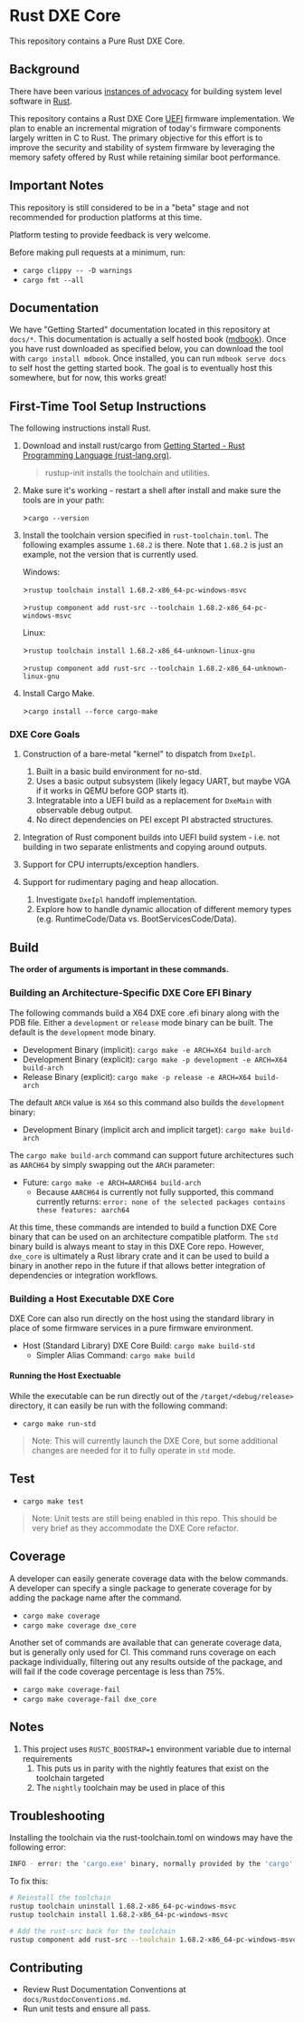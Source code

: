 
# Rust DXE Core

This repository contains a Pure Rust DXE Core.

## Background

There have been various [instances of advocacy](https://msrc-blog.microsoft.com/2019/11/07/using-rust-in-windows/) for
building system level software in [Rust](https://www.rust-lang.org/).

This repository contains a Rust DXE Core [UEFI](https://uefi.org/) firmware implementation. We plan to enable an
incremental migration of today's firmware components largely written in C to Rust. The primary objective for this
effort is to improve the security and stability of system firmware by leveraging the memory safety offered by Rust
while retaining similar boot performance.

## Important Notes

This repository is still considered to be in a "beta" stage and not recommended for production platforms at this time.

Platform testing to provide feedback is very welcome.

Before making pull requests at a minimum, run:

- `cargo clippy -- -D warnings`
- `cargo fmt --all`

## Documentation

We have "Getting Started" documentation located in this repository at `docs/*`. This documentation is actually a self
hosted book ([mdbook](https://github.com/rust-lang/mdBook)). Once you have rust downloaded as specified below, you can
download the tool with `cargo install mdbook`. Once installed, you can run `mdbook serve docs` to self host the getting
started book. The goal is to eventually host this somewhere, but for now, this works great!

## First-Time Tool Setup Instructions

The following instructions install Rust.

1. Download and install rust/cargo from [Getting Started - Rust Programming Language (rust-lang.org)](https://www.rust-lang.org/learn/get-started).
   > rustup-init installs the toolchain and utilities.

2. Make sure it's working - restart a shell after install and make sure the tools are in your path:

   \>`cargo --version`

3. Install the toolchain version specified in `rust-toolchain.toml`. The following examples assume `1.68.2` is there.
   Note that `1.68.2` is just an example, not the version that is currently used.

   Windows:

   \>`rustup toolchain install 1.68.2-x86_64-pc-windows-msvc`

   \>`rustup component add rust-src --toolchain 1.68.2-x86_64-pc-windows-msvc`

   Linux:

   \>`rustup toolchain install 1.68.2-x86_64-unknown-linux-gnu`

   \>`rustup component add rust-src --toolchain 1.68.2-x86_64-unknown-linux-gnu`

4. Install Cargo Make.

   \>`cargo install --force cargo-make`

### DXE Core Goals

1. Construction of a bare-metal "kernel" to dispatch from `DxeIpl`.
   1. Built in a basic build environment for no-std.
   2. Uses a basic output subsystem (likely legacy UART, but maybe VGA if it works in QEMU before GOP starts it).
   3. Integratable into a UEFI build as a replacement for `DxeMain` with observable debug output.
   4. No direct dependencies on PEI except PI abstracted structures.

2. Integration of Rust component builds into UEFI build system - i.e. not building in two separate enlistments and
   copying around outputs.

3. Support for CPU interrupts/exception handlers.

4. Support for rudimentary paging and heap allocation.
   1. Investigate `DxeIpl` handoff implementation.
   2. Explore how to handle dynamic allocation of different memory types (e.g. RuntimeCode/Data vs.
      BootServicesCode/Data).

## Build

**The order of arguments is important in these commands.**

### Building an Architecture-Specific DXE Core EFI Binary

The following commands build a X64 DXE core .efi binary along with the PDB file. Either a `development` or `release`
mode binary can be built. The default is the `development` mode binary.

- Development Binary (implicit): `cargo make -e ARCH=X64 build-arch`
- Development Binary (explicit): `cargo make -p development -e ARCH=X64 build-arch`
- Release Binary (explicit): `cargo make -p release -e ARCH=X64 build-arch`

The default `ARCH` value is `X64` so this command also builds the `development` binary:

- Development Binary (implicit arch and implicit target): `cargo make build-arch`

The `cargo make build-arch` command can support future architectures such as `AARCH64` by simply swapping out the
`ARCH` parameter:

- Future: `cargo make -e ARCH=AARCH64 build-arch`
  - Because `AARCH64` is currently not fully supported, this command currently returns: `error: none of the selected
    packages contains these features: aarch64`

At this time, these commands are intended to build a function DXE Core binary that can be used on an architecture
compatible platform. The `std` binary build is always meant to stay in this DXE Core repo. However, `dxe_core` is
ultimately a Rust library crate and it can be used to build a binary in another repo in the future if that allows
better integration of dependencies or integration workflows.

### Building a Host Executable DXE Core

DXE Core can also run directly on the host using the standard library in place of some firmware services in a pure
firmware environment.

- Host (Standard Library) DXE Core Build: `cargo make build-std`
  - Simpler Alias Command: `cargo make build`

#### Running the Host Exectuable

While the executable can be run directly out of the `/target/<debug/release>` directory, it can easily be run with the
following command:

- `cargo make run-std`

> Note: This will currently launch the DXE Core, but some additional changes are needed for it to fully operate in
> `std` mode.

## Test

- `cargo make test`

> Note: Unit tests are still being enabled in this repo. This should be very brief as they accommodate the DXE Core
> refactor.

## Coverage

A developer can easily generate coverage data with the below commands. A developer can specify a single package
to generate coverage for by adding the package name after the command.

- `cargo make coverage`
- `cargo make coverage dxe_core`

Another set of commands are available that can  generate coverage data, but is generally only used for CI.
This command runs coverage on each package individually, filtering out any results outside of the package,
and will fail if the code coverage percentage is less than 75%.

- `cargo make coverage-fail`
- `cargo make coverage-fail dxe_core`

## Notes

1. This project uses `RUSTC_BOOSTRAP=1` environment variable due to internal requirements
   1. This puts us in parity with the nightly features that exist on the toolchain targeted
   2. The `nightly` toolchain may be used in place of this

## Troubleshooting

Installing the toolchain via the rust-toolchain.toml on windows may have the following error:

```bash
INFO - error: the 'cargo.exe' binary, normally provided by the 'cargo' component, is not applicable to the '1.68.2-x86_64-pc-windows-msvc' toolchain
```

To fix this:

```bash
# Reinstall the toolchain
rustup toolchain uninstall 1.68.2-x86_64-pc-windows-msvc
rustup toolchain install 1.68.2-x86_64-pc-windows-msvc

# Add the rust-src back for the toolchain
rustup component add rust-src --toolchain 1.68.2-x86_64-pc-windows-msvc
```

## Contributing

- Review Rust Documentation Conventions at `docs/RustdocConventions.md`.
- Run unit tests and ensure all pass.
